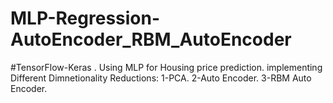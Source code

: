 # MLP-Regression-AutoEncoder_RBM_AutoEncoder
#TensorFlow-Keras
.
Using MLP for Housing price prediction.
implementing Different Dimnetionality Reductions:
1-PCA. 
2-Auto Encoder. 
3-RBM Auto Encoder.
